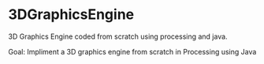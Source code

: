 # 3DGraphicsEngine
3D Graphics Engine coded from scratch using processing and java.

Goal: Impliment a 3D graphics engine from scratch in Processing using Java
